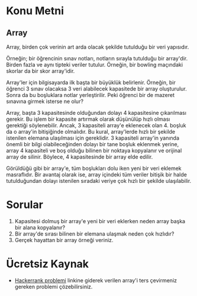 # Konu Metni

## Array

Array, birden çok verinin art arda olacak şekilde tutulduğu bir veri yapısıdır. 

Örneğin; bir öğrencinin sınav notları, notların sırayla tutulduğu bir array'dir. Birden fazla ve aynı tipteki veriler tutulur. Örneğin, bir bowling maçındaki skorlar da bir skor array'idir. 

Array'ler için bilgisayarda ilk başta bir büyüklük belirlenir. Örneğin, bir öğrenci 3 sınav olacaksa 3 veri alabilecek kapasitede bir array oluşturulur. Sonra da bu boşluklara notlar yerleştirilir. Peki öğrenci bir de mazeret sınavına girmek isterse ne olur?

Array, başta 3 kapasitesinde olduğundan dolayı 4 kapasitesine çıkarılması gerekir. Bu işlem bir kapasite artırmak olarak düşünülüp hızlı olması gerektiği söylenebilir. Ancak, 3 kapasiteli array'e eklenecek olan 4. boşluk da o array'in bitişiğinde olmalıdır. Bu kural, array'lerde hızlı bir şekilde istenilen elemana ulaşılması için gereklidir. 3 kapasiteli array'in yanında önemli bir bilgi olabileceğinden dolayı bir tane boşluk eklenmek yerine, array 4 kapasiteli ve boş olduğu bilinen bir noktaya kopyalanır ve orijinal array de silinir. Böylece, 4 kapasitesinde bir array elde edilir. 

Görüldüğü gibi bir array'e, tüm boşlukları dolu iken yeni bir veri eklemek masraflıdır. Bir avantaj olarak ise, array içindeki tüm veriler bitişik bir halde tutulduğundan dolayı istenilen sıradaki veriye çok hızlı bir şekilde ulaşılabilir. 



# Sorular

1. Kapasitesi dolmuş bir array'e yeni bir veri eklerken neden array başka bir alana kopyalanır?
2. Bir array'de sırası bilinen bir elemana ulaşmak neden çok hızlıdır?
3. Gerçek hayattan bir array örneği veriniz.



# Ücretsiz Kaynak

* [Hackerrank problemi](https://www.hackerrank.com/challenges/arrays-ds/problem) linkine giderek verilen array'i ters çevirmeniz gereken problemi çözebilirsiniz.

